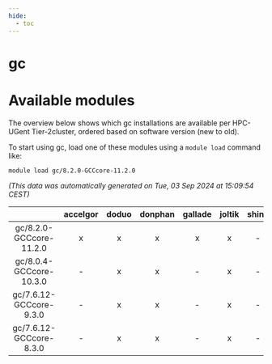 ```yaml
---
hide:
  - toc
---
```


gc
==

# Available modules


The overview below shows which gc installations are available per HPC-UGent Tier-2cluster, ordered based on software version (new to old).

To start using gc, load one of these modules using a `module load` command like:

```shell
module load gc/8.2.0-GCCcore-11.2.0
```

*(This data was automatically generated on Tue, 03 Sep 2024 at 15:09:54 CEST)*  

| |accelgor|doduo|donphan|gallade|joltik|shinx|skitty|
| :---: | :---: | :---: | :---: | :---: | :---: | :---: | :---: |
|gc/8.2.0-GCCcore-11.2.0|x|x|x|x|x|-|x|
|gc/8.0.4-GCCcore-10.3.0|-|x|x|-|x|-|x|
|gc/7.6.12-GCCcore-9.3.0|-|x|x|-|x|-|x|
|gc/7.6.12-GCCcore-8.3.0|-|x|x|-|x|-|x|

